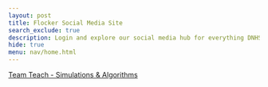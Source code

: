 ```yaml
---
layout: post
title: Flocker Social Media Site 
search_exclude: true
description: Login and explore our social media hub for everything DNHS 
hide: true
menu: nav/home.html
---
```



<a href="{{ site.baseurl }}/simulationteamteach" class="btn btn-primary">Team Teach - Simulations & Algorithms</a>
